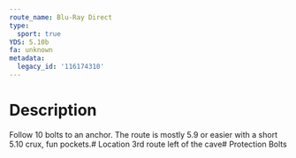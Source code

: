 ```yaml
---
route_name: Blu-Ray Direct
type:
  sport: true
YDS: 5.10b
fa: unknown
metadata:
  legacy_id: '116174310'
---
```

# Description
Follow 10 bolts to an anchor. The route is mostly 5.9 or easier with a short 5.10 crux, fun pockets.# Location
3rd route left of the cave# Protection
Bolts